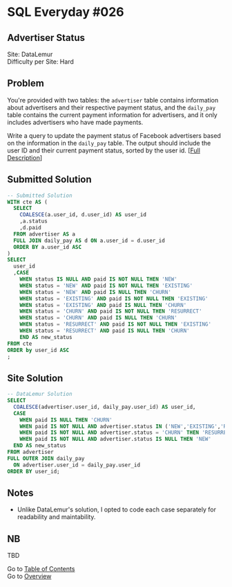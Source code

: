 # SQL Everyday \#026

## Advertiser Status

Site: DataLemur\
Difficulty per Site: Hard

## Problem

You're provided with two tables: the `advertiser` table contains information about advertisers and their respective payment status, and the `daily_pay` table contains the current payment information for advertisers, and it only includes advertisers who have made payments.

Write a query to update the payment status of Facebook advertisers based on the information in the `daily_pay` table. The output should include the user ID and their current payment status, sorted by the user id. [[Full Description](https://datalemur.com/questions/updated-status)]

## Submitted Solution

```sql
-- Submitted Solution
WITH cte AS (
  SELECT
    COALESCE(a.user_id, d.user_id) AS user_id
    ,a.status
    ,d.paid
  FROM advertiser AS a
  FULL JOIN daily_pay AS d ON a.user_id = d.user_id
  ORDER BY a.user_id ASC
)
SELECT
  user_id
  ,CASE 
    WHEN status IS NULL AND paid IS NOT NULL THEN 'NEW'
    WHEN status = 'NEW' AND paid IS NOT NULL THEN 'EXISTING' 
    WHEN status = 'NEW' AND paid IS NULL THEN 'CHURN'
    WHEN status = 'EXISTING' AND paid IS NOT NULL THEN 'EXISTING'
    WHEN status = 'EXISTING' AND paid IS NULL THEN 'CHURN'
    WHEN status = 'CHURN' AND paid IS NOT NULL THEN 'RESURRECT'
    WHEN status = 'CHURN' AND paid IS NULL THEN 'CHURN'
    WHEN status = 'RESURRECT' AND paid IS NOT NULL THEN 'EXISTING'
    WHEN status = 'RESURRECT' AND paid IS NULL THEN 'CHURN'
    END AS new_status
FROM cte
ORDER by user_id ASC
;
```

## Site Solution

```sql
-- DataLemur Solution 
SELECT 
  COALESCE(advertiser.user_id, daily_pay.user_id) AS user_id,
  CASE 
    WHEN paid IS NULL THEN 'CHURN' 
    WHEN paid IS NOT NULL AND advertiser.status IN ('NEW','EXISTING','RESURRECT') THEN 'EXISTING'
    WHEN paid IS NOT NULL AND advertiser.status = 'CHURN' THEN 'RESURRECT'
    WHEN paid IS NOT NULL AND advertiser.status IS NULL THEN 'NEW'
  END AS new_status
FROM advertiser
FULL OUTER JOIN daily_pay
  ON advertiser.user_id = daily_pay.user_id
ORDER BY user_id;
```

## Notes

* Unlike DataLemur's solution, I opted to code each case separately for readability and maintability.

## NB

TBD

Go to [Table of Contents](/README.md#contents)\
Go to [Overview](/README.md)
